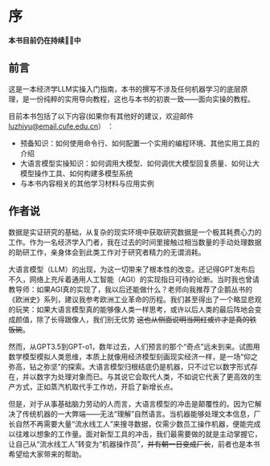 # 序

**本书目前仍在持续✍🏼中**

## 前言

这是一本经济学LLM实操入门指南，本书的撰写不涉及任何机器学习的底层原理，是一份纯粹的实用导向教程，这也与本书的初衷一致——面向实操的教程。

目前本书包括了以下内容(如果你有其他好的建议，欢迎邮件[luzhiyu@email.cufe.edu.cn](mailto:luzhiyu@email.cufe.edu.cn)） ：

- 预备知识：如何使用命令行、如何配置一个实用的编程环境、其他实用工具的介绍
- 大语言模型实操知识：如何调用大模型、如何调优大模型回复质量、如何让大模型操作工具、如何构建多模型系统
- 与本书内容相关的其他学习材料与应用实例

## 作者说

数据是实证研究的基础，从复杂的现实环境中获取研究数据是一个极其耗费心力的工作。作为一名经济学入门者，我在过去的时间里接触过相当数量的手动处理数据的助研工作，亲身体会到此类工作对于研究者精力的无谓消耗。

大语言模型（LLM）的出现，为这一切带来了根本性的改变。还记得GPT发布后不久，网络上充斥着通用人工智能（AGI）的实现指日可待的论断。当时我也曾请教导师：如果AGI真的实现了，我以后还能做什么？老师向我推荐了企鹅丛书的《欧洲史》系列，建议我参考欧洲工业革命的历程。我们甚至得出了一个略显悲观的玩笑：如果大语言模型真的能够像人类一样思考，或许以后人类的最后阵地会变成颜值，除了长得跟像人，我们别无优势 ~~这也从侧面说明当网红或许才是真的铁饭碗~~。

然而，从GPT3.5到GPT-o1，数年过去，人们预言的那个“奇点”远未到来。试图用数学模型模拟人类思维，本质上就像用经济模型刻画现实经济一样，是一场“仰之弥高，钻之弥坚”的探索。大语言模型归根结底仍是机器，只不过它以数字形式存在，并以数字为处理对象而已。与其说它会取代人类，不如说它代表了更高效的生产方式，正如蒸汽机取代手工作坊，开启了新增长点。

但是，对于从事基础脑力劳动的人而言，大语言模型的冲击是颠覆性的。因为它解决了传统机器的一大弊端——无法“理解”自然语言。当机器能够处理文本信息，厂长自然不再需要大量“流水线工人”来搜寻数据，仅需少数员工操作机器，便能完成以往难以想象的工作量。面对新型工具的冲击，我们最需要做的就是主动掌握它，让自己从“流水线工人”转变为“机器操作员”，~~并有朝一日变成厂长~~，前者也是本书希望给大家带来的帮助。
